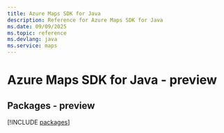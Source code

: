 ```yaml
---
title: Azure Maps SDK for Java
description: Reference for Azure Maps SDK for Java
ms.date: 09/09/2025
ms.topic: reference
ms.devlang: java
ms.service: maps
---
```

# Azure Maps SDK for Java - preview
## Packages - preview
[!INCLUDE [packages](maps-index.md)]